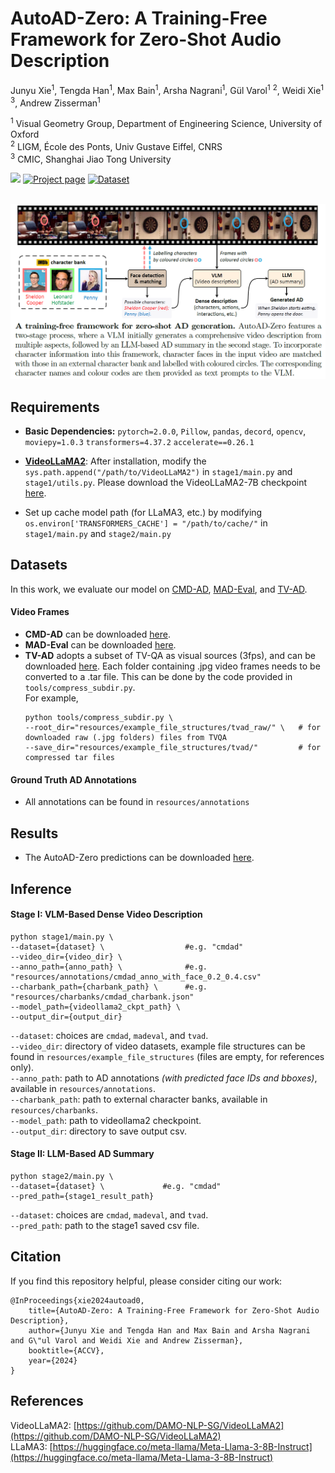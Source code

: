 # AutoAD-Zero: A Training-Free Framework for Zero-Shot Audio Description

Junyu Xie<sup>1</sup>, Tengda Han<sup>1</sup>, Max Bain<sup>1</sup>, Arsha Nagrani<sup>1</sup>, Gül Varol<sup>1</sup> <sup>2</sup>, Weidi Xie<sup>1</sup> <sup>3</sup>, Andrew Zisserman<sup>1</sup>

<sup>1</sup> Visual Geometry Group, Department of Engineering Science, University of Oxford <br>
<sup>2</sup> LIGM, École des Ponts, Univ Gustave Eiffel, CNRS <br>
<sup>3</sup> CMIC, Shanghai Jiao Tong University

<a src="https://img.shields.io/badge/cs.CV-2407.15850-b31b1b?logo=arxiv&logoColor=red" href="https://arxiv.org/abs/2407.15850">  
<img src="https://img.shields.io/badge/cs.CV-2407.15850-b31b1b?logo=arxiv&logoColor=red"></a>
<a href="https://www.robots.ox.ac.uk/~vgg/research/autoad-zero/" alt="Project page"> 
<img alt="Project page" src="https://img.shields.io/badge/project_page-autoad--zero-blue"></a>
<a href="https://www.robots.ox.ac.uk/~vgg/research/autoad-zero/#tvad" alt="Dataset"> 
<img alt="Dataset" src="https://img.shields.io/badge/dataset-TV--AD-purple"></a>
<br>
<br>
<p align="center">
  <img src="assets/teaser.PNG"  width="750"/>
</p>


## Requirements
* **Basic Dependencies:** 
```pytorch=2.0.0```,
```Pillow```,
```pandas```,
```decord```,
```opencv```,
```moviepy=1.0.3```
```transformers=4.37.2```
```accelerate==0.26.1```

* **[VideoLLaMA2](https://github.com/DAMO-NLP-SG/VideoLLaMA2)**:
After installation, modify the `sys.path.append("/path/to/VideoLLaMA2")` in `stage1/main.py` and `stage1/utils.py`. Please download the VideoLLaMA2-7B checkpoint [here](https://huggingface.co/DAMO-NLP-SG/VideoLLaMA2-7B).

* Set up cache model path (for LLaMA3, etc.) by modifying `os.environ['TRANSFORMERS_CACHE'] = "/path/to/cache/"` in `stage1/main.py` and `stage2/main.py`


## Datasets 
In this work, we evaluate our model on [CMD-AD](https://www.robots.ox.ac.uk/~vgg/research/autoad/), [MAD-Eval](https://github.com/Soldelli/MAD), and [TV-AD](https://www.robots.ox.ac.uk/~vgg/research/autoad-zero/#tvad).
#### Video Frames
* **CMD-AD** can be downloaded [here](https://github.com/TengdaHan/AutoAD/tree/main/autoad_iii). 
* **MAD-Eval** can be downloaded [here](https://github.com/Soldelli/MAD). 
* **TV-AD** adopts a subset of TV-QA as visual sources (3fps), and can be downloaded [here](https://nlp.cs.unc.edu/data/jielei/tvqa/tvqa_public_html/download_tvqa_plus.html). Each folder containing .jpg video frames needs to be converted to a .tar file. This can be done by the code provided in `tools/compress_subdir.py`. <br> For example, 
  ```
  python tools/compress_subdir.py \
  --root_dir="resources/example_file_structures/tvad_raw/" \   # for downloaded raw (.jpg folders) files from TVQA
  --save_dir="resources/example_file_structures/tvad/"         # for compressed tar files
  ```
#### Ground Truth AD Annotations
* All annotations can be found in `resources/annotations`


## Results
* The AutoAD-Zero predictions can be downloaded [here](https://drive.google.com/drive/folders/1WMTwsDwu59kS38Z3BAOjbATAywUWZDZF?usp=sharing).


## Inference
#### Stage I: VLM-Based Dense Video Description
```
python stage1/main.py \
--dataset={dataset} \                  #e.g. "cmdad"
--video_dir={video_dir} \
--anno_path={anno_path} \              #e.g. "resources/annotations/cmdad_anno_with_face_0.2_0.4.csv"
--charbank_path={charbank_path} \      #e.g. "resources/charbanks/cmdad_charbank.json" 
--model_path={videollama2_ckpt_path} \
--output_dir={output_dir}
```
`--dataset`: choices are `cmdad`, `madeval`, and `tvad`. <br>
`--video_dir`: directory of video datasets, example file structures can be found in `resources/example_file_structures` (files are empty, for references only). <br>
`--anno_path`: path to AD annotations *(with predicted face IDs and bboxes)*, available in `resources/annotations`. <br>
`--charbank_path`: path to external character banks, available in `resources/charbanks`. <br>
`--model_path`: path to videollama2 checkpoint. <br>
`--output_dir`: directory to save output csv. <br>

#### Stage II: LLM-Based AD Summary
```
python stage2/main.py \
--dataset={dataset} \             #e.g. "cmdad"
--pred_path={stage1_result_path} 
```
`--dataset`: choices are `cmdad`, `madeval`, and `tvad`. <br>
`--pred_path`: path to the stage1 saved csv file.


## Citation
If you find this repository helpful, please consider citing our work:
```
@InProceedings{xie2024autoad0,
	title={AutoAD-Zero: A Training-Free Framework for Zero-Shot Audio Description},
	author={Junyu Xie and Tengda Han and Max Bain and Arsha Nagrani and G\"ul Varol and Weidi Xie and Andrew Zisserman},
	booktitle={ACCV},
	year={2024}
}
```

## References
VideoLLaMA2: [https://github.com/DAMO-NLP-SG/VideoLLaMA2](https://github.com/DAMO-NLP-SG/VideoLLaMA2) <br>
LLaMA3: [https://huggingface.co/meta-llama/Meta-Llama-3-8B-Instruct](https://huggingface.co/meta-llama/Meta-Llama-3-8B-Instruct)



 
